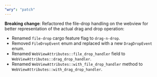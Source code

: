 ```yaml
---
"wry": "patch"
---
```


**Breaking change**: Refactored the file-drop handling on the webview for better representation of the actual drag and drop operation:

- Renamed `file-drop` cargo feature flag to `drag-n-drop`.
- Removed `FileDropEvent` enum and replaced with a new `DragDropEvent` enum.
- Renamed `WebViewAttributes::file_drop_handler` field to `WebViewAttributes::drag_drop_handler`.
- Renamed `WebViewAttributes::with_file_drop_handler` method to `WebViewAttributes::with_drag_drop_handler`.
